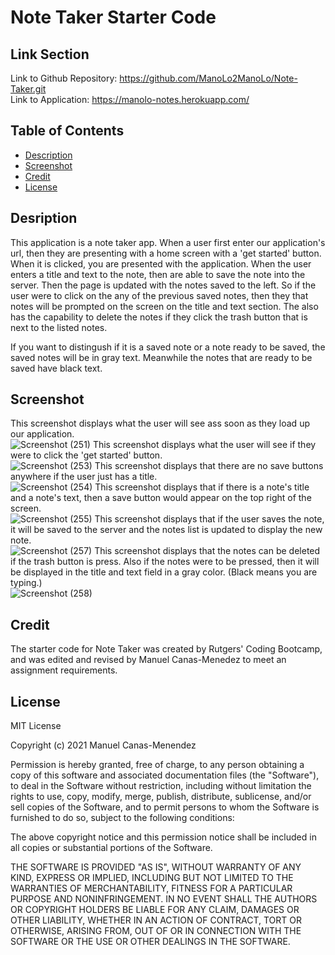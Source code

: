 # Note Taker Starter Code

## Link Section
Link to Github Repository: https://github.com/ManoLo2ManoLo/Note-Taker.git <br />
Link to Application: https://manolo-notes.herokuapp.com/

## Table of Contents
* [Description](#description)
* [Screenshot](#screenshot)
* [Credit](#credit)
* [License](#license)

## Desription
This application is a note taker app. When a user first enter our application's url, then they are presenting with a home screen with a 'get started' button. When it is clicked, you are presented with the application. When the user enters a title and text to the note, then are able to save the note into the server. Then the page is updated with the notes saved to the left. So if the user were to click on the any of the previous saved notes, then they that notes will be prompted on the screen on the title and text section. The also has the capability to delete the notes if they click the trash button that is next to the listed notes.

If you want to distingush if it is a saved note or a note ready to be saved, the saved notes will be in gray text. Meanwhile the notes that are ready to be saved have black text.

## Screenshot
This screenshot displays what the user will see ass soon as they load up our application. <br />
![Screenshot (251)](https://user-images.githubusercontent.com/88364269/140857788-ed2fa467-cc6c-42da-a33c-eeb163430744.png)
This screenshot displays what the user will see if they were to click the 'get started' button. <br />
![Screenshot (253)](https://user-images.githubusercontent.com/88364269/140857862-ed8b5208-d155-452b-900d-aa70f6bd55e1.png)
This screenshot displays that there are no save buttons anywhere if the user just has a title. <br />
![Screenshot (254)](https://user-images.githubusercontent.com/88364269/140857916-a2d68d23-6d21-443e-971b-7ead4aa323bd.png)
This screenshot displays that if there is a note's title and a note's text, then a save button would appear on the top right of the screen. <br />
![Screenshot (255)](https://user-images.githubusercontent.com/88364269/140857952-e90f7689-0186-4ff3-832c-5595a42731f1.png)
This screenshot displays that if the user saves the note, it will be saved to the server and the notes list is updated to display the new note. <br />
![Screenshot (257)](https://user-images.githubusercontent.com/88364269/140858075-77e9792a-c60b-4e03-a931-f64bdba1adaf.png)
This screenshot displays that the notes can be deleted if the trash button is press. Also if the notes were to be pressed, then it will be displayed in the title and text field in a gray color. (Black means you are typing.) <br />
![Screenshot (258)](https://user-images.githubusercontent.com/88364269/140860084-b6e528b1-5e30-43e6-a11e-4a1cbb0fc165.png)


## Credit
The starter code for Note Taker was created by Rutgers' Coding Bootcamp, and was edited and revised by Manuel Canas-Menedez to meet an assignment requirements.

## License
MIT License

Copyright (c) 2021 Manuel Canas-Menendez

Permission is hereby granted, free of charge, to any person obtaining a copy of this software and associated documentation files (the "Software"), to deal in the Software without restriction, including without limitation the rights to use, copy, modify, merge, publish, distribute, sublicense, and/or sell copies of the Software, and to permit persons to whom the Software is furnished to do so, subject to the following conditions:

The above copyright notice and this permission notice shall be included in all copies or substantial portions of the Software.

THE SOFTWARE IS PROVIDED "AS IS", WITHOUT WARRANTY OF ANY KIND, EXPRESS OR IMPLIED, INCLUDING BUT NOT LIMITED TO THE WARRANTIES OF MERCHANTABILITY, FITNESS FOR A PARTICULAR PURPOSE AND NONINFRINGEMENT. IN NO EVENT SHALL THE AUTHORS OR COPYRIGHT HOLDERS BE LIABLE FOR ANY CLAIM, DAMAGES OR OTHER LIABILITY, WHETHER IN AN ACTION OF CONTRACT, TORT OR OTHERWISE, ARISING FROM, OUT OF OR IN CONNECTION WITH THE SOFTWARE OR THE USE OR OTHER DEALINGS IN THE SOFTWARE.
